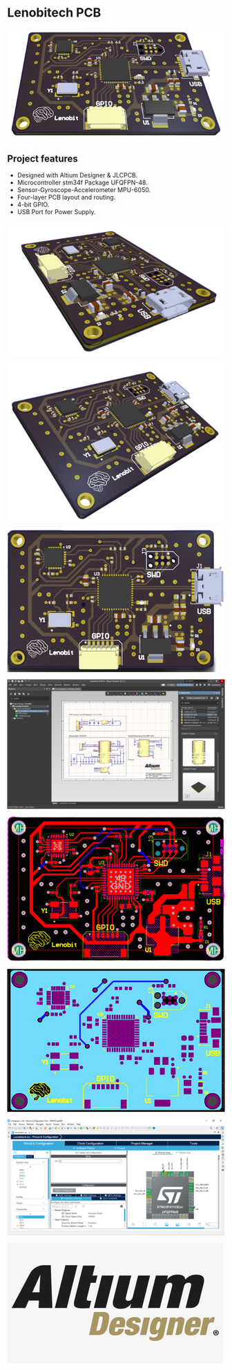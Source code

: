 # Lenobitech PCB

![](./img/3.png)

## Project features

- Designed with Altium Designer & JLCPCB.
- Microcontroller stm34f Package UFQFPN-48.
- Sensor-Gyroscope-Accelerometer MPU-6050.
- Four-layer PCB layout and routing.
- 4-bit GPIO.
- USB Port for Power Supply.

![](./img/1.png)

![](./img/2.png)

![](./img/4.png)

![](./img/5.png)

![](./img/6.png)

![](./img/7.png)

![](./img/8.png)

![](./img/logo.png)
